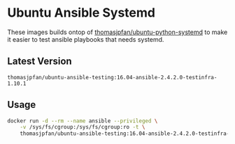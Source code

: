 # Ubuntu Ansible Systemd

These images builds ontop of [thomasjpfan/ubuntu-python-systemd](https://github.com/thomasjpfan/ubuntu-python-systemd) to make it easier to test ansible playbooks that needs systemd.

## Latest Version

`thomasjpfan/ubuntu-ansible-testing:16.04-ansible-2.4.2.0-testinfra-1.10.1`

## Usage

```bash
docker run -d --rm --name ansible --privileged \
    -v /sys/fs/cgroup:/sys/fs/cgroup:ro -t \
    thomasjpfan/ubuntu-ansible-testing:16.04-ansible-2.4.2.0-testinfra-1.10.1
```